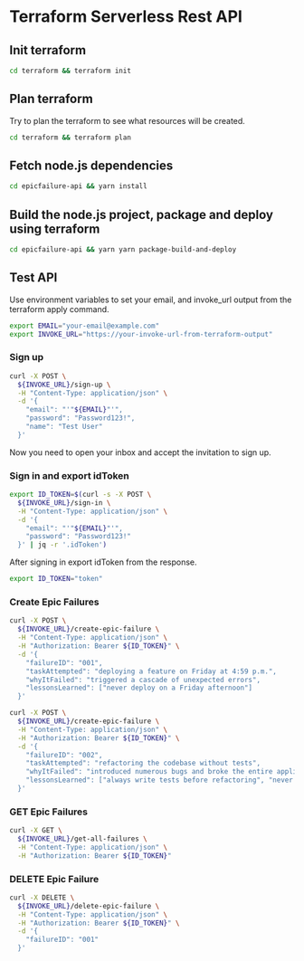 # Terraform Serverless Rest API

## Init terraform
  
  ```bash
  cd terraform && terraform init
  ```

## Plan terraform

  Try to plan the terraform to see what resources will be created.

  ```bash
  cd terraform && terraform plan
  ```

## Fetch node.js dependencies

  ```bash
  cd epicfailure-api && yarn install
  ```

## Build the node.js project, package and deploy using terraform

  ```bash
  cd epicfailure-api && yarn yarn package-build-and-deploy
  ```

## Test API

Use environment variables to set your email, and invoke_url output from the terraform apply command.

```bash
export EMAIL="your-email@example.com"
export INVOKE_URL="https://your-invoke-url-from-terraform-output"
```

### Sign up

```bash
curl -X POST \
  ${INVOKE_URL}/sign-up \
  -H "Content-Type: application/json" \
  -d '{
    "email": "'"${EMAIL}"'",   
    "password": "Password123!",
    "name": "Test User"
  }'
```

Now you need to open your inbox and accept the invitation to sign up.

### Sign in and export idToken

```bash
export ID_TOKEN=$(curl -s -X POST \
  ${INVOKE_URL}/sign-in \
  -H "Content-Type: application/json" \
  -d '{
    "email": "'"${EMAIL}"'",
    "password": "Password123!" 
  }' | jq -r '.idToken')                 
```

After signing in export idToken from the response.

```bash
export ID_TOKEN="token"
```

### Create Epic Failures

```bash
curl -X POST \
  ${INVOKE_URL}/create-epic-failure \
  -H "Content-Type: application/json" \
  -H "Authorization: Bearer ${ID_TOKEN}" \
  -d '{
    "failureID": "001",
    "taskAttempted": "deploying a feature on Friday at 4:59 p.m.",
    "whyItFailed": "triggered a cascade of unexpected errors",
    "lessonsLearned": ["never deploy on a Friday afternoon"]
  }'
```

```bash
curl -X POST \
  ${INVOKE_URL}/create-epic-failure \
  -H "Content-Type: application/json" \
  -H "Authorization: Bearer ${ID_TOKEN}" \
  -d '{
    "failureID": "002",
    "taskAttempted": "refactoring the codebase without tests",
    "whyItFailed": "introduced numerous bugs and broke the entire application",
    "lessonsLearned": ["always write tests before refactoring", "never assume the code will work without testing"]
  }'
```

### GET Epic Failures

```bash
curl -X GET \
  ${INVOKE_URL}/get-all-failures \
  -H "Content-Type: application/json" \
  -H "Authorization: Bearer ${ID_TOKEN}"
```

### DELETE Epic Failure

```bash
curl -X DELETE \
  ${INVOKE_URL}/delete-epic-failure \
  -H "Content-Type: application/json" \
  -H "Authorization: Bearer ${ID_TOKEN}" \
  -d '{
    "failureID": "001"
  }'
```

